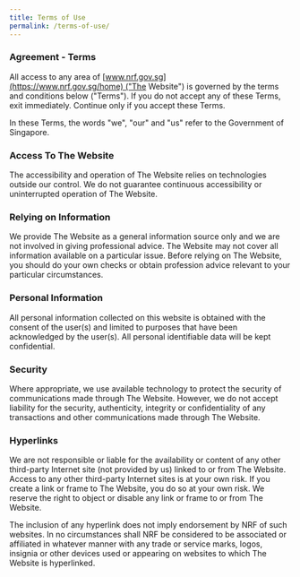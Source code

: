 ```yaml
---
title: Terms of Use
permalink: /terms-of-use/
---
```

### Agreement - Terms

All access to any area of [www.nrf.gov.sg](https://www.nrf.gov.sg/home) ("The Website") is governed by the terms and conditions below ("Terms"). If you do not accept any of these Terms, exit immediately. Continue only if you accept these Terms.

In these Terms, the words "we", "our" and "us" refer to the Government of Singapore.

### Access To The Website

The accessibility and operation of The Website relies on technologies outside our control. We do not guarantee continuous accessibility or uninterrupted operation of The Website.

### Relying on Information

We provide The Website as a general information source only and we are not involved in giving professional advice. The Website may not cover all information available on a particular issue. Before relying on The Website, you should do your own checks or obtain profession advice relevant to your particular circumstances.

### Personal Information

All personal information collected on this website is obtained with the consent of the user(s) and limited to purposes that have been acknowledged by the user(s). All personal identifiable data will be kept confidential.

### Security

Where appropriate, we use available technology to protect the security of communications made through The Website. However, we do not accept liability for the security, authenticity, integrity or confidentiality of any transactions and other communications made through The Website.

### Hyperlinks

We are not responsible or liable for the availability or content of any other third-party Internet site (not provided by us) linked to or from The Website. Access to any other third-party Internet sites is at your own risk. If you create a link or frame to The Website, you do so at your own risk. We reserve the right to object or disable any link or frame to or from The Website.

The inclusion of any hyperlink does not imply endorsement by NRF of such websites. In no circumstances shall NRF be considered to be associated or affiliated in whatever manner with any trade or service marks, logos, insignia or other devices used or appearing on websites to which The Website is hyperlinked.
